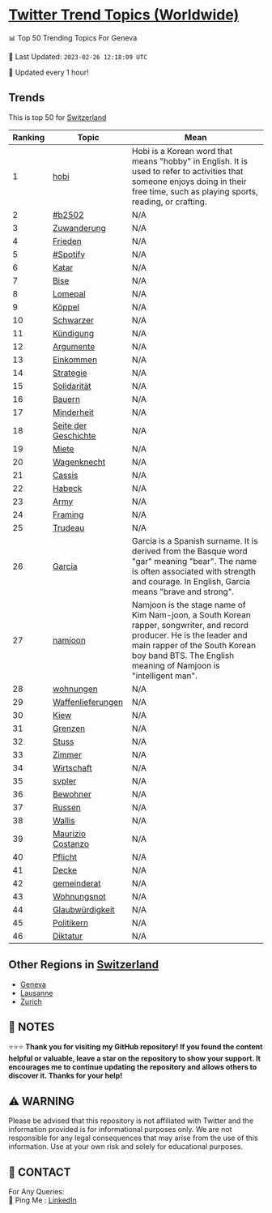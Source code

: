 [Twitter Trend Topics (Worldwide)](https://github.com/ErcinDedeoglu/Twitter-Trend-Topics)
==========


📊 Top 50 Trending Topics For Geneva

📆 Last Updated: `2023-02-26 12:18:09 UTC`

🔧 Updated every 1 hour!


## Trends

This is top 50 for [Switzerland](</Switzerland>)

| Ranking | Topic | Mean |
| ------- | ------------ | ------------ |
| 1 | [hobi](http://twitter.com/search?q=hobi) | Hobi is a Korean word that means "hobby" in English. It is used to refer to activities that someone enjoys doing in their free time, such as playing sports, reading, or crafting. |
| 2 | [#b2502](http://twitter.com/search?q=%23b2502) | N/A |
| 3 | [Zuwanderung](http://twitter.com/search?q=Zuwanderung) | N/A |
| 4 | [Frieden](http://twitter.com/search?q=Frieden) | N/A |
| 5 | [#Spotify](http://twitter.com/search?q=%23Spotify) | N/A |
| 6 | [Katar](http://twitter.com/search?q=Katar) | N/A |
| 7 | [Bise](http://twitter.com/search?q=Bise) | N/A |
| 8 | [Lomepal](http://twitter.com/search?q=Lomepal) | N/A |
| 9 | [Köppel](http://twitter.com/search?q=K%c3%b6ppel) | N/A |
| 10 | [Schwarzer](http://twitter.com/search?q=Schwarzer) | N/A |
| 11 | [Kündigung](http://twitter.com/search?q=K%c3%bcndigung) | N/A |
| 12 | [Argumente](http://twitter.com/search?q=Argumente) | N/A |
| 13 | [Einkommen](http://twitter.com/search?q=Einkommen) | N/A |
| 14 | [Strategie](http://twitter.com/search?q=Strategie) | N/A |
| 15 | [Solidarität](http://twitter.com/search?q=Solidarit%c3%a4t) | N/A |
| 16 | [Bauern](http://twitter.com/search?q=Bauern) | N/A |
| 17 | [Minderheit](http://twitter.com/search?q=Minderheit) | N/A |
| 18 | [Seite der Geschichte](http://twitter.com/search?q=Seite+der+Geschichte) | N/A |
| 19 | [Miete](http://twitter.com/search?q=Miete) | N/A |
| 20 | [Wagenknecht](http://twitter.com/search?q=Wagenknecht) | N/A |
| 21 | [Cassis](http://twitter.com/search?q=Cassis) | N/A |
| 22 | [Habeck](http://twitter.com/search?q=Habeck) | N/A |
| 23 | [Army](http://twitter.com/search?q=Army) | N/A |
| 24 | [Framing](http://twitter.com/search?q=Framing) | N/A |
| 25 | [Trudeau](http://twitter.com/search?q=Trudeau) | N/A |
| 26 | [Garcia](http://twitter.com/search?q=Garcia) | Garcia is a Spanish surname. It is derived from the Basque word "gar" meaning "bear". The name is often associated with strength and courage. In English, Garcia means "brave and strong". |
| 27 | [namjoon](http://twitter.com/search?q=namjoon) | Namjoon is the stage name of Kim Nam-joon, a South Korean rapper, songwriter, and record producer. He is the leader and main rapper of the South Korean boy band BTS. The English meaning of Namjoon is "intelligent man". |
| 28 | [wohnungen](http://twitter.com/search?q=wohnungen) | N/A |
| 29 | [Waffenlieferungen](http://twitter.com/search?q=Waffenlieferungen) | N/A |
| 30 | [Kiew](http://twitter.com/search?q=Kiew) | N/A |
| 31 | [Grenzen](http://twitter.com/search?q=Grenzen) | N/A |
| 32 | [Stuss](http://twitter.com/search?q=Stuss) | N/A |
| 33 | [Zimmer](http://twitter.com/search?q=Zimmer) | N/A |
| 34 | [Wirtschaft](http://twitter.com/search?q=Wirtschaft) | N/A |
| 35 | [svpler](http://twitter.com/search?q=svpler) | N/A |
| 36 | [Bewohner](http://twitter.com/search?q=Bewohner) | N/A |
| 37 | [Russen](http://twitter.com/search?q=Russen) | N/A |
| 38 | [Wallis](http://twitter.com/search?q=Wallis) | N/A |
| 39 | [Maurizio Costanzo](http://twitter.com/search?q=Maurizio+Costanzo) | N/A |
| 40 | [Pflicht](http://twitter.com/search?q=Pflicht) | N/A |
| 41 | [Decke](http://twitter.com/search?q=Decke) | N/A |
| 42 | [gemeinderat](http://twitter.com/search?q=gemeinderat) | N/A |
| 43 | [Wohnungsnot](http://twitter.com/search?q=Wohnungsnot) | N/A |
| 44 | [Glaubwürdigkeit](http://twitter.com/search?q=Glaubw%c3%bcrdigkeit) | N/A |
| 45 | [Politikern](http://twitter.com/search?q=Politikern) | N/A |
| 46 | [Diktatur](http://twitter.com/search?q=Diktatur) | N/A |



## Other Regions in [Switzerland](</Switzerland>)

* [Geneva](</Switzerland/Geneva.md>)
* [Lausanne](</Switzerland/Lausanne.md>)
* [Zurich](</Switzerland/Zurich.md>)



## 📝 NOTES

⭐⭐⭐ **Thank you for visiting my GitHub repository! If you found the content helpful or valuable, leave a star on the repository to show your support. It encourages me to continue updating the repository and allows others to discover it. Thanks for your help!**


## ⚠️ WARNING

Please be advised that this repository is not affiliated with Twitter and the information provided is for informational purposes only. We are not responsible for any legal consequences that may arise from the use of this information. Use at your own risk and solely for educational purposes.


## 📨 CONTACT

 For Any Queries:  
            🏓 Ping Me : [LinkedIn](https://www.linkedin.com/in/ercindedeoglu/)
